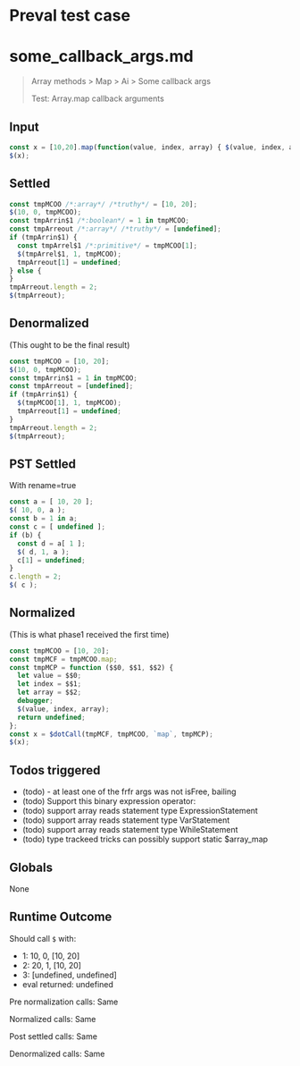 # Preval test case

# some_callback_args.md

> Array methods > Map > Ai > Some callback args
>
> Test: Array.map callback arguments

## Input

`````js filename=intro
const x = [10,20].map(function(value, index, array) { $(value, index, array); });
$(x);
`````


## Settled


`````js filename=intro
const tmpMCOO /*:array*/ /*truthy*/ = [10, 20];
$(10, 0, tmpMCOO);
const tmpArrin$1 /*:boolean*/ = 1 in tmpMCOO;
const tmpArreout /*:array*/ /*truthy*/ = [undefined];
if (tmpArrin$1) {
  const tmpArrel$1 /*:primitive*/ = tmpMCOO[1];
  $(tmpArrel$1, 1, tmpMCOO);
  tmpArreout[1] = undefined;
} else {
}
tmpArreout.length = 2;
$(tmpArreout);
`````


## Denormalized
(This ought to be the final result)

`````js filename=intro
const tmpMCOO = [10, 20];
$(10, 0, tmpMCOO);
const tmpArrin$1 = 1 in tmpMCOO;
const tmpArreout = [undefined];
if (tmpArrin$1) {
  $(tmpMCOO[1], 1, tmpMCOO);
  tmpArreout[1] = undefined;
}
tmpArreout.length = 2;
$(tmpArreout);
`````


## PST Settled
With rename=true

`````js filename=intro
const a = [ 10, 20 ];
$( 10, 0, a );
const b = 1 in a;
const c = [ undefined ];
if (b) {
  const d = a[ 1 ];
  $( d, 1, a );
  c[1] = undefined;
}
c.length = 2;
$( c );
`````


## Normalized
(This is what phase1 received the first time)

`````js filename=intro
const tmpMCOO = [10, 20];
const tmpMCF = tmpMCOO.map;
const tmpMCP = function ($$0, $$1, $$2) {
  let value = $$0;
  let index = $$1;
  let array = $$2;
  debugger;
  $(value, index, array);
  return undefined;
};
const x = $dotCall(tmpMCF, tmpMCOO, `map`, tmpMCP);
$(x);
`````


## Todos triggered


- (todo) - at least one of the frfr args was not isFree, bailing
- (todo) Support this binary expression operator:
- (todo) support array reads statement type ExpressionStatement
- (todo) support array reads statement type VarStatement
- (todo) support array reads statement type WhileStatement
- (todo) type trackeed tricks can possibly support static $array_map


## Globals


None


## Runtime Outcome


Should call `$` with:
 - 1: 10, 0, [10, 20]
 - 2: 20, 1, [10, 20]
 - 3: [undefined, undefined]
 - eval returned: undefined

Pre normalization calls: Same

Normalized calls: Same

Post settled calls: Same

Denormalized calls: Same
